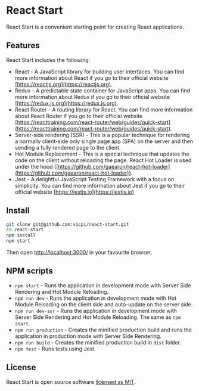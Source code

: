# React Start

React Start is a convenient starting point for creating React applications.

## Features

React Start includes the following:

- React - A JavaScript library for building user interfaces. You can find more information about React if you go to their official website [https://reactjs.org](https://reactjs.org).
- Redux - A predictable state container for JavaScript apps. You can find more information about Redux if you go to their official website [https://redux.js.org](https://redux.js.org).
- React Router - A routing library for React. You can find more information about React Router if you go to their official website [https://reacttraining.com/react-router/web/guides/quick-start](https://reacttraining.com/react-router/web/guides/quick-start).
- Server-side rendering (SSR) - This is a popular technique for rendering a normally client-side only single page app (SPA) on the server and then sending a fully rendered page to the client.
- Hot Module Replacement - This is a special technique that updates the code on the client without reloading the page. React Hot Loader is used under the hood ([https://github.com/gaearon/react-hot-loader](https://github.com/gaearon/react-hot-loader)).
- Jest - A delightful JavaScript Testing Framework with a focus on simplicity. You can find more information about Jest if you go to their official website [https://jestjs.io](https://jestjs.io)

## Install

```sh
git clone git@github.com:vicpi/react-start.git
cd react-start
npm install
npm start
```

Then open [http://localhost:3000/](http://localhost:3000/) in your favourite browser.

## NPM scripts

- ```npm start``` - Runs the application in development mode with Server Side Rendering and Hot Module Reloading.
- ```npm run dev``` - Runs the application in development mode with Hot Module Reloading on the client side and auto-update on the server side.
- ```npm run dev-ssr``` - Runs the application in development mode with Server Side Rendering and Hot Module Reloading. The same as ```npm start```.
- ```npm run production``` - Creates the minified production build and runs the application in production mode with Server Side Rendering.
- ```npm run build``` - Creates the minified production build in ```dist``` folder.
- ```npm test``` - Runs tests using Jest.

## License

React Start is open source software [licensed as MIT](https://github.com/vicpi/react-start/blob/master/LICENSE).